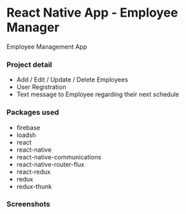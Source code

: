 # React Native App - Employee Manager
  Employee Management App

### Project detail
* Add / Edit / Update / Delete Employees
* User Registration
* Text message to Employee regarding their next schedule

### Packages used
* firebase
* loadsh
* react
* react-native
* react-native-communications
* react-native-router-flux
* react-redux
* redux
* redux-thunk

### Screenshots
